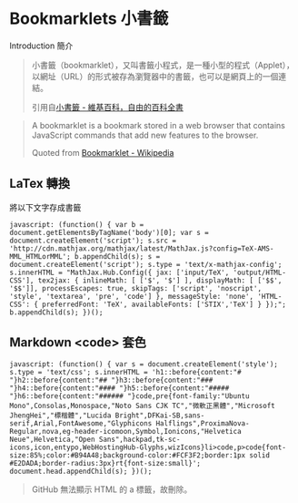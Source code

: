 # Bookmarklets 小書籤

Introduction 簡介

> 小書籤（bookmarklet），又叫書籤小程式，是一種小型的程式（Applet），以網址（URL）的形式被存為瀏覽器中的書籤，也可以是網頁上的一個連結。
> 
> 引用自[小書籤 - 維基百科，自由的百科全書](https://zh.wikipedia.org/zh-tw/%E5%B0%8F%E4%B9%A6%E7%AD%BE)

<!-- -->
> A bookmarklet is a bookmark stored in a web browser that contains JavaScript commands that add new features to the browser.
>
> Quoted from [Bookmarklet - Wikipedia](https://en.wikipedia.org/wiki/Bookmarklet)

## LaTex 轉換

將以下文字存成書籤
```url
javascript: (function() { var b = document.getElementsByTagName('body')[0]; var s = document.createElement('script'); s.src = 'http://cdn.mathjax.org/mathjax/latest/MathJax.js?config=TeX-AMS-MML_HTMLorMML'; b.appendChild(s); s = document.createElement('script'); s.type = 'text/x-mathjax-config'; s.innerHTML = "MathJax.Hub.Config({ jax: ['input/TeX', 'output/HTML-CSS'], tex2jax: { inlineMath: [ ['$', '$'] ], displayMath: [ ['$$', '$$']], processEscapes: true, skipTags: ['script', 'noscript', 'style', 'textarea', 'pre', 'code'] }, messageStyle: 'none', 'HTML-CSS': { preferredFont: 'TeX', availableFonts: ['STIX','TeX'] } });"; b.appendChild(s); })(); 
```

## Markdown &lt;code&gt; 套色

```url
javascript: (function() { var s = document.createElement('style'); s.type = 'text/css'; s.innerHTML = 'h1::before{content:"# "}h2::before{content:"## "}h3::before{content:"### "}h4::before{content:"#### "}h5::before{content:"##### "}h6::before{content:"###### "}code,pre{font-family:"Ubuntu Mono",Consolas,Monospace,"Noto Sans CJK TC","微軟正黑體","Microsoft JhengHei","標楷體","Lucida Bright",DFKai-SB,sans-serif,Arial,FontAwesome,"Glyphicons Halflings",ProximaNova-Regular,nova,eg-header-icomoon,Symbol,Ionicons,"Helvetica Neue",Helvetica,"Open Sans",hackpad,tk-sc-icons,icon,entypo,WebHostingHub-Glyphs,wizIcons}li>code,p>code{font-size:85%;color:#B94A48;background-color:#FCF3F2;border:1px solid #E2DADA;border-radius:3px}rt{font-size:small}'; document.head.appendChild(s); })(); 
```

> GitHub 無法顯示 HTML 的 a 標籤，故刪除。

